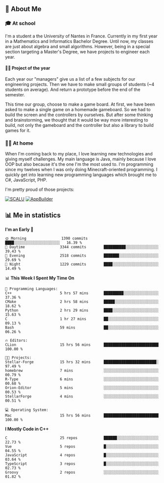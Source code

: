 ## 👀 About Me

### 🎓 At school

I'm a student a the University of Nantes in France. Currently in my first year in a Mathematics and Informatics Bachelor Degree. Until now, my classes are just about algebra and small algorithms. However, being in a special section targeting a Master's Degree, we have projects to engineer each year. 

#### 🔧🔬 Project of the year

Each year our "managers" give us a list of a few subjects for our engineering projects. Then we have to make small groups of students (~4 students on average). And return a prototype before the end of the semester.

This time our group, choose to make a game board. At first, we have been asked to make a single game on a homemade gameboard. So we had to build the screen and the controllers by ourselves. 
But after some thinking and brainstorming, we thought that it would be way more interesting to build, not only the gameboard and the controller but also a library to build games for it.

### 👨‍💻 At home

When I'm coming back to my place, I love learning new technologies and giving myself challenges. My main language is Java, mainly because I love OOP but also because it's the one I'm the most used to. I'm programming since my twelves when I was only doing Minecraft-oriented programming.  I quickly get into learning new programming languages which brought me to C#, JavaScript, PHP. 

I'm pretty proud of those projects:

[![SCALU](https://github-readme-stats.vercel.app/api/pin?username=renardfute&repo=SCALU)](https://github.com/renardfute/scalu)
[![AppBuilder](https://github-readme-stats.vercel.app/api/pin?username=pulsedev2&repo=AppBuilder)](https://github.com/pulsedev2/AppBuilder)

## 📊 Me in statistics
<!--START_SECTION:waka-->
**I'm an Early 🐤** 

```text
🌞 Morning                1390 commits        ████░░░░░░░░░░░░░░░░░░░░░   16.39 % 
🌆 Daytime                3344 commits        ██████████░░░░░░░░░░░░░░░   39.43 % 
🌃 Evening                2518 commits        ███████░░░░░░░░░░░░░░░░░░   29.69 % 
🌙 Night                  1229 commits        ████░░░░░░░░░░░░░░░░░░░░░   14.49 % 
```


📊 **This Week I Spent My Time On** 

```text
💬 Programming Languages: 
C++                      5 hrs 57 mins       █████████░░░░░░░░░░░░░░░░   37.36 % 
CMake                    2 hrs 58 mins       █████░░░░░░░░░░░░░░░░░░░░   18.62 % 
Python                   2 hrs 29 mins       ████░░░░░░░░░░░░░░░░░░░░░   15.63 % 
C                        1 hr 27 mins        ██░░░░░░░░░░░░░░░░░░░░░░░   09.13 % 
Bash                     59 mins             ██░░░░░░░░░░░░░░░░░░░░░░░   06.26 % 

🔥 Editors: 
CLion                    15 hrs 56 mins      █████████████████████████   100.00 % 

🐱‍💻 Projects: 
Stellar-Forge            15 hrs 32 mins      ████████████████████████░   97.49 % 
homebrew                 7 mins              ░░░░░░░░░░░░░░░░░░░░░░░░░   00.79 % 
R-Type                   6 mins              ░░░░░░░░░░░░░░░░░░░░░░░░░   00.68 % 
Orion-Editor             5 mins              ░░░░░░░░░░░░░░░░░░░░░░░░░   00.53 % 
StellarForge             4 mins              ░░░░░░░░░░░░░░░░░░░░░░░░░   00.51 % 

💻 Operating System: 
Mac                      15 hrs 56 mins      █████████████████████████   100.00 % 
```

**I Mostly Code in C++** 

```text
C                        25 repos            ██████░░░░░░░░░░░░░░░░░░░   22.73 % 
Vue                      5 repos             █░░░░░░░░░░░░░░░░░░░░░░░░   04.55 % 
JavaScript               4 repos             █░░░░░░░░░░░░░░░░░░░░░░░░   03.64 % 
TypeScript               3 repos             █░░░░░░░░░░░░░░░░░░░░░░░░   02.73 % 
Groovy                   2 repos             ░░░░░░░░░░░░░░░░░░░░░░░░░   01.82 % 
```




<!--END_SECTION:waka-->
